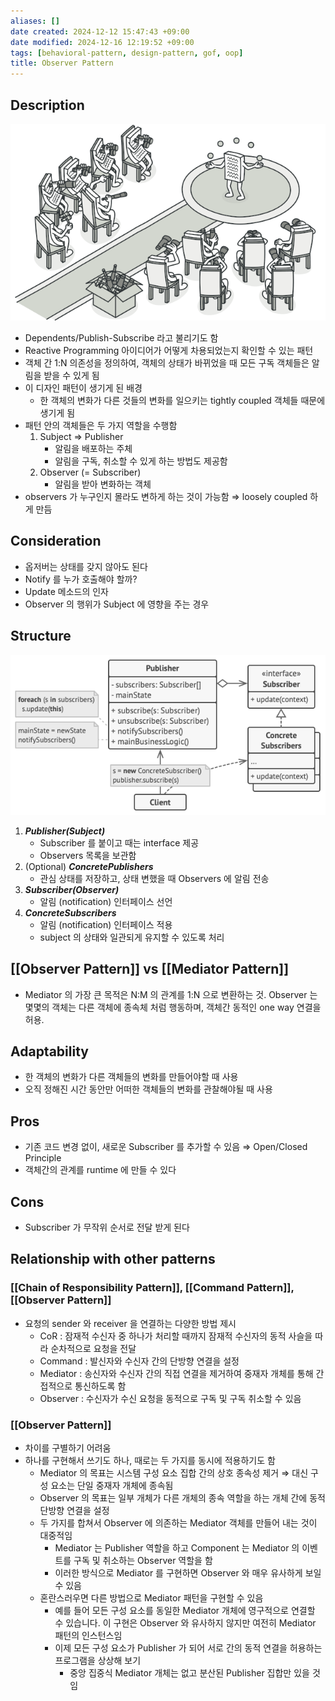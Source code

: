 ```yaml
---
aliases: []
date created: 2024-12-12 15:47:43 +09:00
date modified: 2024-12-16 12:19:52 +09:00
tags: [behavioral-pattern, design-pattern, gof, oop]
title: Observer Pattern
---
```


## Description

![Untitled](../../../../_assets/oop/Untitled%2063.png)

- Dependents/Publish-Subscribe 라고 불리기도 함
- Reactive Programming 아이디어가 어떻게 차용되었는지 확인할 수 있는 패턴
- 객체 간 1:N 의존성을 정의하여, 객체의 상태가 바뀌었을 때 모든 구독 객체들은 알림을 받을 수 있게 됨
- 이 디자인 패턴이 생기게 된 배경
  - 한 객체의 변화가 다른 것들의 변화를 일으키는 tightly coupled 객체들 때문에 생기게 됨
- 패턴 안의 객체들은 두 가지 역할을 수행함
  1. Subject ⇒ Publisher
      - 알림을 배포하는 주체
      - 알림을 구독, 취소할 수 있게 하는 방법도 제공함
  2. Observer (= Subscriber)
      - 알림을 받아 변화하는 객체
- observers 가 누구인지 몰라도 변하게 하는 것이 가능함 ⇒ loosely coupled 하게 만듬

## Consideration

- 옵저버는 상태를 갖지 않아도 된다
- Notify 를 누가 호출해야 할까?
- Update 메소드의 인자
- Observer 의 행위가 Subject 에 영향을 주는 경우

## Structure

![Untitled](../../../../_assets/oop/Untitled%2064.png)

1. ***Publisher(Subject)***
    - Subscriber 를 붙이고 때는 interface 제공
    - Observers 목록을 보관함
2. (Optional) ***ConcretePublishers***
    - 관심 상태를 저장하고, 상태 변했을 때 Observers 에 알림 전송
3. ***Subscriber(Observer)***
    - 알림 (notification) 인터페이스 선언
4. ***ConcreteSubscribers***
    - 알림 (notification) 인터페이스 적용
    - subject 의 상태와 일관되게 유지할 수 있도록 처리

## [[Observer Pattern]] vs [[Mediator Pattern]]

- Mediator 의 가장 큰 목적은 N:M 의 관계를 1:N 으로 변환하는 것. Observer 는 몇몇의 객체는 다른 객체에 종속체 처럼 행동하며, 객체간 동적인 one way 연결을 허용.

## Adaptability

- 한 객체의 변화가 다른 객체들의 변화를 만들어야할 때 사용
- 오직 정해진 시간 동안만 어떠한 객체들의 변화를 관찰해야될 때 사용

## Pros

- 기존 코드 변경 없이, 새로운 Subscriber 를 추가할 수 있음 ⇒ Open/Closed Principle
- 객체간의 관계를 runtime 에 만들 수 있다

## Cons

- Subscriber 가 무작위 순서로 전달 받게 된다

## Relationship with other patterns

### [[Chain of Responsibility Pattern]], [[Command Pattern]], [[Observer Pattern]]

- 요청의 sender 와 receiver 을 연결하는 다양한 방법 제시
  - CoR : 잠재적 수신자 중 하나가 처리할 때까지 잠재적 수신자의 동적 사슬을 따라 순차적으로 요청을 전달
  - Command : 발신자와 수신자 간의 단방향 연결을 설정
  - Mediator : 송신자와 수신자 간의 직접 연결을 제거하여 중재자 개체를 통해 간접적으로 통신하도록 함
  - Observer : 수신자가 수신 요청을 동적으로 구독 및 구독 취소할 수 있음

### [[Observer Pattern]]

- 차이를 구별하기 어려움
- 하나를 구현해서 쓰기도 하나, 때로는 두 가지를 동시에 적용하기도 함
  - Mediator 의 목표는 시스템 구성 요소 집합 간의 상호 종속성 제거 ⇒ 대신 구성 요소는 단일 중재자 개체에 종속됨
  - Observer 의 목표는 일부 개체가 다른 개체의 종속 역할을 하는 개체 간에 동적 단방향 연결을 설정
  - 두 가지를 합쳐서 Observer 에 의존하는 Mediator 객체를 만들어 내는 것이 대중적임
    - Mediator 는 Publisher 역할을 하고 Component 는 Mediator 의 이벤트를 구독 및 취소하는 Observer 역할을 함
    - 이러한 방식으로 Mediator 를 구현하면 Observer 와 매우 유사하게 보일 수 있음
  - 혼란스러우면 다른 방법으로 Mediator 패턴을 구현할 수 있음
    - 예를 들어 모든 구성 요소를 동일한 Mediator 개체에 영구적으로 연결할 수 있습니다. 이 구현은 Observer 와 유사하지 않지만 여전히 Mediator 패턴의 인스턴스임
    - 이제 모든 구성 요소가 Publisher 가 되어 서로 간의 동적 연결을 허용하는 프로그램을 상상해 보기
      - 중앙 집중식 Mediator 개체는 없고 분산된 Publisher 집합만 있을 것임

